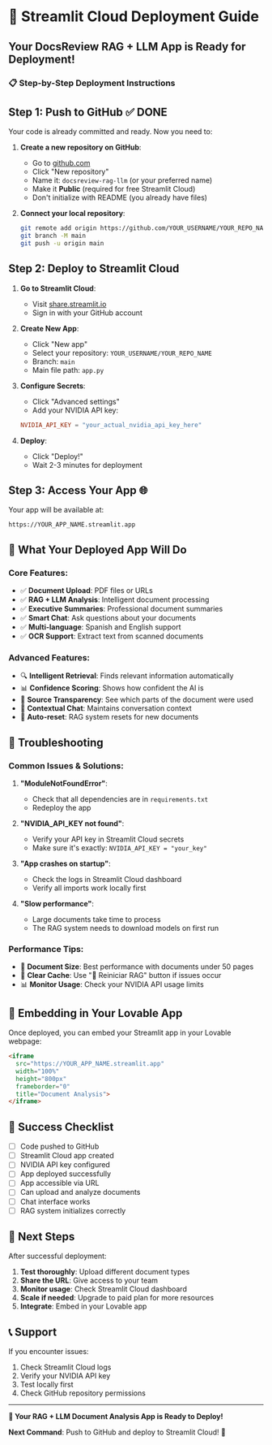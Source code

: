 # 🚀 Streamlit Cloud Deployment Guide

## Your DocsReview RAG + LLM App is Ready for Deployment!

### 📋 **Step-by-Step Deployment Instructions**

## **Step 1: Push to GitHub** ✅ DONE
Your code is already committed and ready. Now you need to:

1. **Create a new repository on GitHub**:
   - Go to [github.com](https://github.com)
   - Click "New repository"
   - Name it: `docsreview-rag-llm` (or your preferred name)
   - Make it **Public** (required for free Streamlit Cloud)
   - Don't initialize with README (you already have files)

2. **Connect your local repository**:
   ```bash
   git remote add origin https://github.com/YOUR_USERNAME/YOUR_REPO_NAME.git
   git branch -M main
   git push -u origin main
   ```

## **Step 2: Deploy to Streamlit Cloud**

1. **Go to Streamlit Cloud**:
   - Visit [share.streamlit.io](https://share.streamlit.io)
   - Sign in with your GitHub account

2. **Create New App**:
   - Click "New app"
   - Select your repository: `YOUR_USERNAME/YOUR_REPO_NAME`
   - Branch: `main`
   - Main file path: `app.py`

3. **Configure Secrets**:
   - Click "Advanced settings"
   - Add your NVIDIA API key:
   ```toml
   NVIDIA_API_KEY = "your_actual_nvidia_api_key_here"
   ```

4. **Deploy**:
   - Click "Deploy!"
   - Wait 2-3 minutes for deployment

## **Step 3: Access Your App** 🌐

Your app will be available at:
```
https://YOUR_APP_NAME.streamlit.app
```

## **🎯 What Your Deployed App Will Do**

### **Core Features**:
- ✅ **Document Upload**: PDF files or URLs
- ✅ **RAG + LLM Analysis**: Intelligent document processing
- ✅ **Executive Summaries**: Professional document summaries
- ✅ **Smart Chat**: Ask questions about your documents
- ✅ **Multi-language**: Spanish and English support
- ✅ **OCR Support**: Extract text from scanned documents

### **Advanced Features**:
- 🔍 **Intelligent Retrieval**: Finds relevant information automatically
- 📊 **Confidence Scoring**: Shows how confident the AI is
- 🔗 **Source Transparency**: See which parts of the document were used
- 💬 **Contextual Chat**: Maintains conversation context
- 🔄 **Auto-reset**: RAG system resets for new documents

## **🔧 Troubleshooting**

### **Common Issues & Solutions**:

1. **"ModuleNotFoundError"**:
   - Check that all dependencies are in `requirements.txt`
   - Redeploy the app

2. **"NVIDIA_API_KEY not found"**:
   - Verify your API key in Streamlit Cloud secrets
   - Make sure it's exactly: `NVIDIA_API_KEY = "your_key"`

3. **"App crashes on startup"**:
   - Check the logs in Streamlit Cloud dashboard
   - Verify all imports work locally first

4. **"Slow performance"**:
   - Large documents take time to process
   - The RAG system needs to download models on first run

### **Performance Tips**:
- 📄 **Document Size**: Best performance with documents under 50 pages
- 🔄 **Clear Cache**: Use "🔄 Reiniciar RAG" button if issues occur
- 📊 **Monitor Usage**: Check your NVIDIA API usage limits

## **📱 Embedding in Your Lovable App**

Once deployed, you can embed your Streamlit app in your Lovable webpage:

```html
<iframe 
  src="https://YOUR_APP_NAME.streamlit.app" 
  width="100%" 
  height="800px"
  frameborder="0"
  title="Document Analysis">
</iframe>
```

## **🎉 Success Checklist**

- [ ] Code pushed to GitHub
- [ ] Streamlit Cloud app created
- [ ] NVIDIA API key configured
- [ ] App deployed successfully
- [ ] App accessible via URL
- [ ] Can upload and analyze documents
- [ ] Chat interface works
- [ ] RAG system initializes correctly

## **🚀 Next Steps**

After successful deployment:

1. **Test thoroughly**: Upload different document types
2. **Share the URL**: Give access to your team
3. **Monitor usage**: Check Streamlit Cloud dashboard
4. **Scale if needed**: Upgrade to paid plan for more resources
5. **Integrate**: Embed in your Lovable app

## **📞 Support**

If you encounter issues:
1. Check Streamlit Cloud logs
2. Verify your NVIDIA API key
3. Test locally first
4. Check GitHub repository permissions

---

**🎯 Your RAG + LLM Document Analysis App is Ready to Deploy!**

**Next Command**: Push to GitHub and deploy to Streamlit Cloud! 🚀